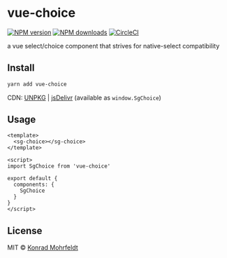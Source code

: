 # vue-choice

[![NPM version](https://img.shields.io/npm/v/vue-choice.svg?style=flat)](https://npmjs.com/package/vue-choice) [![NPM downloads](https://img.shields.io/npm/dm/vue-choice.svg?style=flat)](https://npmjs.com/package/vue-choice) [![CircleCI](https://circleci.com/gh/kmohrf/vue-choice/tree/master.svg?style=shield)](https://circleci.com/gh/kmohrf/vue-choice/tree/master)

a vue select/choice component that strives for native-select compatibility

## Install

```bash
yarn add vue-choice
```

CDN: [UNPKG](https://unpkg.com/vue-choice/) | [jsDelivr](https://cdn.jsdelivr.net/npm/vue-choice/) (available as `window.SgChoice`)

## Usage

```vue
<template>
  <sg-choice></sg-choice>
</template>

<script>
import SgChoice from 'vue-choice'

export default {
  components: {
    SgChoice
  }
}
</script>
```

## License

MIT &copy; [Konrad Mohrfeldt](https://github.com/kmohrf)
